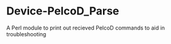 # Device-PelcoD_Parse
A Perl module to print out recieved PelcoD commands to aid in troubleshooting
